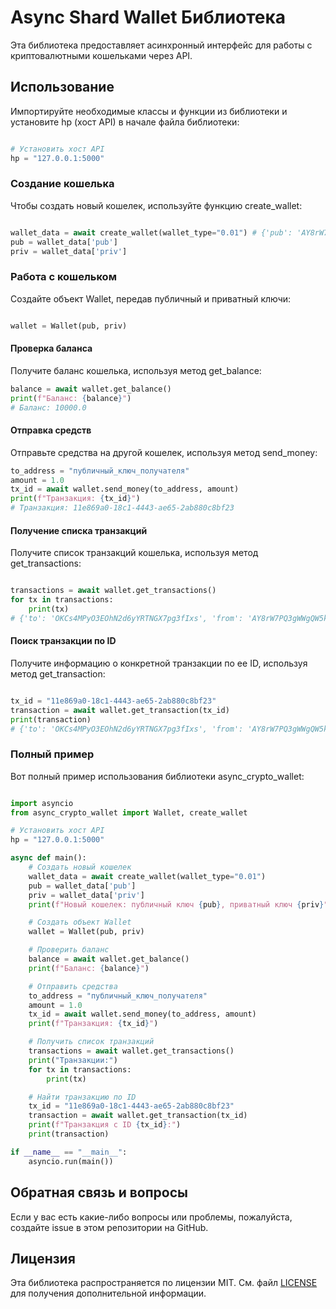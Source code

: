 # Async Shard Wallet Библиотека

Эта библиотека предоставляет асинхронный интерфейс для работы с криптовалютными кошельками через API.

## Использование

Импортируйте необходимые классы и функции из библиотеки и установите hp (хост API) в начале файла библиотеки:

```py

# Установить хост API 
hp = "127.0.0.1:5000"
```
### Создание кошелька

Чтобы создать новый кошелек, используйте функцию create_wallet:

```py

wallet_data = await create_wallet(wallet_type="0.01") # {'pub': 'AY8rW7PQ3gWWgQW5kbSVAIoaYeUF8KJy', 'priv': 'YLlZm2TJaeCHMYpv8XeIh8h1NryNOxp0'}
pub = wallet_data['pub']
priv = wallet_data['priv']
```
### Работа с кошельком

Создайте объект Wallet, передав публичный и приватный ключи:

```py

wallet = Wallet(pub, priv)
```
#### Проверка баланса

Получите баланс кошелька, используя метод get_balance:

```py
balance = await wallet.get_balance()
print(f"Баланс: {balance}")
# Баланс: 10000.0
```
#### Отправка средств

Отправьте средства на другой кошелек, используя метод send_money:

```py
to_address = "публичный_ключ_получателя"
amount = 1.0
tx_id = await wallet.send_money(to_address, amount)
print(f"Транзакция: {tx_id}")
# Транзакция: 11e869a0-18c1-4443-ae65-2ab880c8bf23
```
#### Получение списка транзакций

Получите список транзакций кошелька, используя метод get_transactions:

```py

transactions = await wallet.get_transactions()
for tx in transactions:
    print(tx)
# {'to': 'OKCs4MPyO3EOhN2d6yYRTNGX7pg3fIxs', 'from': 'AY8rW7PQ3gWWgQW5kbSVAIoaYeUF8KJy', 'amount': 1000.0, 'time': '2024-05-18 12:54:05.611640', 'id': '11e869a0-18c1-4443-ae65-2ab880c8bf23'}
```
#### Поиск транзакции по ID

Получите информацию о конкретной транзакции по ее ID, используя метод get_transaction:

```py

tx_id = "11e869a0-18c1-4443-ae65-2ab880c8bf23"
transaction = await wallet.get_transaction(tx_id)
print(transaction)
# {'to': 'OKCs4MPyO3EOhN2d6yYRTNGX7pg3fIxs', 'from': 'AY8rW7PQ3gWWgQW5kbSVAIoaYeUF8KJy', 'amount': 1000.0, 'time': '2024-05-18 12:54:05.611640', 'id': '11e869a0-18c1-4443-ae65-2ab880c8bf23'}
```
### Полный пример

Вот полный пример использования библиотеки async_crypto_wallet:

```py

import asyncio
from async_crypto_wallet import Wallet, create_wallet

# Установить хост API
hp = "127.0.0.1:5000"

async def main():
    # Создать новый кошелек
    wallet_data = await create_wallet(wallet_type="0.01")
    pub = wallet_data['pub']
    priv = wallet_data['priv']
    print(f"Новый кошелек: публичный ключ {pub}, приватный ключ {priv}")

    # Создать объект Wallet
    wallet = Wallet(pub, priv)

    # Проверить баланс
    balance = await wallet.get_balance()
    print(f"Баланс: {balance}")

    # Отправить средства
    to_address = "публичный_ключ_получателя"
    amount = 1.0
    tx_id = await wallet.send_money(to_address, amount)
    print(f"Транзакция: {tx_id}")

    # Получить список транзакций
    transactions = await wallet.get_transactions()
    print("Транзакции:")
    for tx in transactions:
        print(tx)

    # Найти транзакцию по ID
    tx_id = "11e869a0-18c1-4443-ae65-2ab880c8bf23"
    transaction = await wallet.get_transaction(tx_id)
    print(f"Транзакция с ID {tx_id}:")
    print(transaction)

if __name__ == "__main__":
    asyncio.run(main())
```
## Обратная связь и вопросы

Если у вас есть какие-либо вопросы или проблемы, пожалуйста, создайте issue в этом репозитории на GitHub.

## Лицензия

Эта библиотека распространяется по лицензии MIT. См. файл [LICENSE](LICENSE) для получения дополнительной информации.
